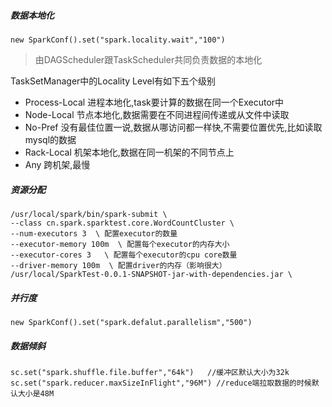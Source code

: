 ##### 数据本地化

```
new SparkConf().set("spark.locality.wait","100")
```

> 由DAGScheduler跟TaskScheduler共同负责数据的本地化

TaskSetManager中的Locality Level有如下五个级别

* Process-Local 进程本地化,task要计算的数据在同一个Executor中
* Node-Local 节点本地化,数据需要在不同进程间传递或从文件中读取 
* No-Pref 没有最佳位置一说,数据从哪访问都一样快,不需要位置优先,比如读取mysql的数据 
* Rack-Local 机架本地化,数据在同一机架的不同节点上
* Any 跨机架,最慢 

##### 资源分配

```
/usr/local/spark/bin/spark-submit \
--class cn.spark.sparktest.core.WordCountCluster \
--num-executors 3  \ 配置executor的数量
--executor-memory 100m  \ 配置每个executor的内存大小
--executor-cores 3   \ 配置每个executor的cpu core数量
--driver-memory 100m  \ 配置driver的内存（影响很大）
/usr/local/SparkTest-0.0.1-SNAPSHOT-jar-with-dependencies.jar \
```

##### 并行度

```
new SparkConf().set("spark.defalut.parallelism","500")
```

##### 数据倾斜

```
sc.set("spark.shuffle.file.buffer","64k")   //缓冲区默认大小为32k 
sc.set("spark.reducer.maxSizeInFlight","96M") //reduce端拉取数据的时候默认大小是48M 
```

